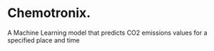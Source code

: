 # Chemotronix.
A Machine Learning model that predicts CO2 emissions values for a specified place and time 
